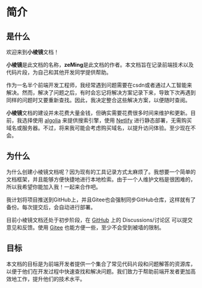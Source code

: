 # 简介

## 是什么

欢迎来到**小棱镜**文档！

**小棱镜**是此文档的名称，**zeMing**是此文档的作者。本文档旨在记录前端技术以及代码片段，为自己和其他开发同学提供帮助。

作为一名半个前端开发工程师，我经常遇到问题需要在csdn或者通过人工智能来解决。然而，解决了问题之后，有时会忘记将解决方案记录下来，导致下次再遇到同样的问题时又要重新查找。因此，我决定整合这些解决方案，以便随时查阅。

**小棱镜**文档的建设并未花费大量金钱，但确实需要花费很多时间来维护和更新。目前，我选择使用 [algolia](https://crawler.algolia.com/admin/crawlers/d7d3d82e-565b-4284-89ea-1b63c3c0f274/overview) 来提供搜索引擎，使用 [Netlify](https://app.netlify.com/sites/vlogxiao/overview) 进行静态部署，无需购买域名或服务器。不过，将来我可能会考虑购买域名，以提升访问体验。至少现在不会。

## 为什么

为什么创建小棱镜文档呢？因为现有的工具记录方式太麻烦了。我想要一个简单的文档框架，并且能够方便快捷地进行本地检索。由于一个人维护文档是很困难的，所以我希望你能加入我！一起来合作吧。

我计划将项目推送到GitHub上，并且Gitee也会强制同步GitHub仓库，这样就有了备份。每次提交后，会自动进行部署。

目前小棱镜文档还处于初步阶段，在 [GitHub](https://github.com/zeMingGit/vlog) 上的 Discussions/讨论区 可以提交意见和反馈。使用 [Gitee](https://gitee.com/zeminga/vlog) 也能方便一些，至少不会受到被墙的限制。

## 目标

本文档的目标是为前端开发者提供一个集合了常见代码片段和问题解答的资源库，以便于他们在开发过程中快速查找和解决问题。我们致力于帮助前端开发者更加高效地工作，提升他们的技术水平。

